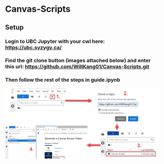 # Canvas-Scripts

## Setup

### Login to UBC Jupyter with your cwl here: https://ubc.syzygy.ca/

### Find the git clone button (images attached below) and enter this url: https://github.com/WillKang01/Canvas-Scripts.git

### Then follow the rest of the steps in guide.ipynb

![Alt text](setup.png)

